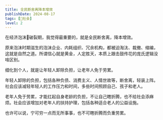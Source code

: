 ```yaml
---
title: 全民断舍离降本增效
publishDate: 2024-08-17
tags: [👫社会]
level: 2
---
```


在经济泡沫🫧破裂期，我觉得最重要的，就是全民断舍离，降本增效。

原来泡沫时期滋生的泡沫企业、内耗组织、冗余机构，都被迫淘汰、裁撤、缩编，这就是自然之道。所谓信心就是黄金，人定胜天，本质上跟击鼓传花的庞氏逻辑没啥区别。

细化到个人，就是让年轻人卸除负担，让老年人免于劳累。

年轻人卸除的负担，包括各种负债、消费主义、人情世故等，断舍离，轻装上阵。社会应该减轻年轻人的工作压力和时间，多些时间照顾自己、孩子和老人。

老年人免于劳累，才能扛起自身老龄的负担，不让自己瞎折腾，也不给社会添麻烦。社会应该增加对老年人的扶持护理，包括各种适合老人的公益设施。

也许可以说，宁可穷一点而无所事事，也不可瞎折腾而负重劳累。
